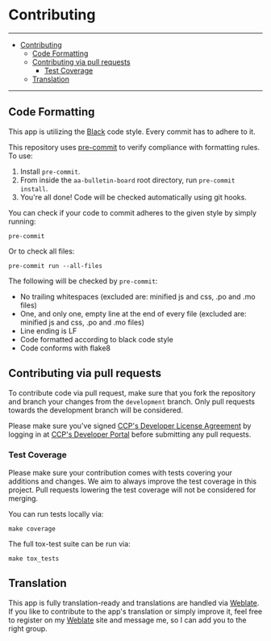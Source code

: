 # Contributing<a name="contributing"></a>

______________________________________________________________________

<!-- mdformat-toc start --slug=github --maxlevel=6 --minlevel=1 -->

- [Contributing](#contributing)
  - [Code Formatting](#code-formatting)
  - [Contributing via pull requests](#contributing-via-pull-requests)
    - [Test Coverage](#test-coverage)
  - [Translation](#translation)

<!-- mdformat-toc end -->

______________________________________________________________________

## Code Formatting<a name="code-formatting"></a>

This app is utilizing the [Black] code style. Every commit has to adhere to it.

This repository uses [pre-commit] to
verify compliance with formatting rules. To use:

1. Install `pre-commit`.
1. From inside the `aa-bulletin-board` root directory, run `pre-commit install`.
1. You're all done! Code will be checked automatically using git hooks.

You can check if your code to commit adheres to the given style by simply running:

```shell script
pre-commit
```

Or to check all files:

```shell script
pre-commit run --all-files
```

The following will be checked by `pre-commit`:

- No trailing whitespaces (excluded are: minified js and css, .po and .mo files)
- One, and only one, empty line at the end of every file (excluded are: minified js
  and css, .po and .mo files)
- Line ending is LF
- Code formatted according to black code style
- Code conforms with flake8

## Contributing via pull requests<a name="contributing-via-pull-requests"></a>

To contribute code via pull request, make sure that you fork the repository and branch
your changes from the `development` branch. Only pull requests towards the development
branch will be considered.

Please make sure you've signed [CCP's Developer License Agreement] by logging in
at [CCP's Developer Portal] before submitting any pull requests.

### Test Coverage<a name="test-coverage"></a>

Please make sure your contribution comes with tests covering your additions and
changes. We aim to always improve the test coverage in this project. Pull
requests lowering the test coverage will not be considered for merging.

You can run tests locally via:

```shell
make coverage
```

The full tox-test suite can be run via:

```shell
make tox_tests
```

## Translation<a name="translation"></a>

This app is fully translation-ready and translations are handled via [Weblate]. If
you like to contribute to the app's translation or simply improve it, feel free to
register on my [Weblate] site and message me, so I can add you to the right group.

<!-- Links -->

[black]: https://black.readthedocs.io/en/stable/the_black_code_style.html "Black Code Formatter"
[ccp's developer license agreement]: https://developers.eveonline.com/resource/license-agreement "CCP's Developer License Agreement"
[ccp's developer portal]: https://developers.eveonline.com/ "CCP's Developer Portal"
[pre-commit]: https://github.com/pre-commit/pre-commit "pre-commit"
[weblate]: https://weblate.ppfeufer.de/ "Weblate"
